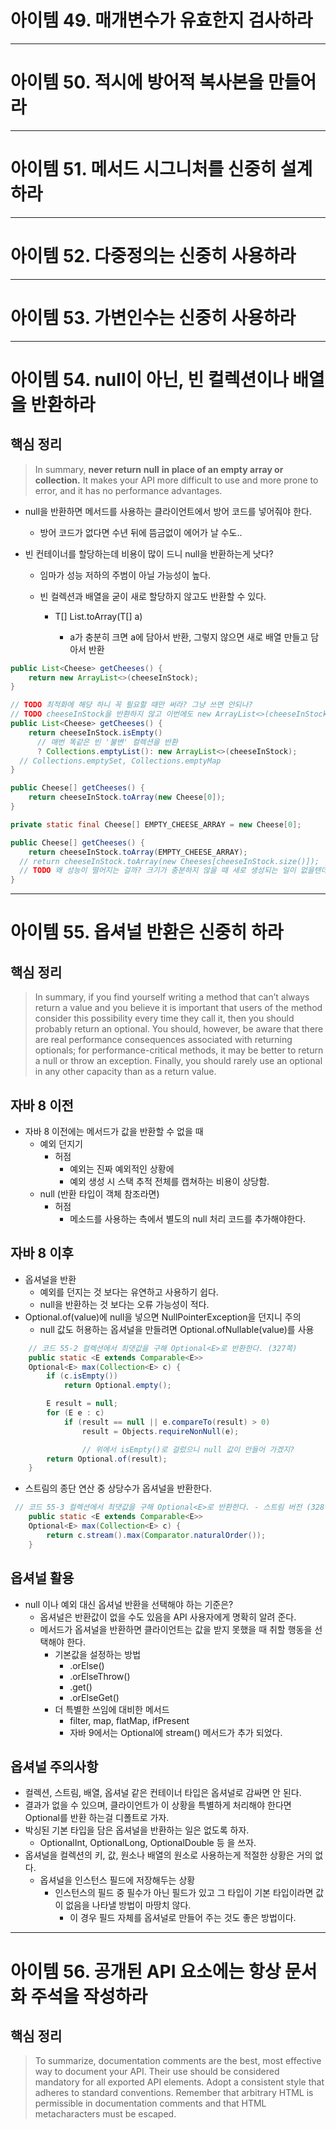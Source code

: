 

# 아이템 49. 매개변수가 유효한지 검사하라



---



# 아이템 50. 적시에 방어적 복사본을 만들어라



---



# 아이템 51. 메서드 시그니처를 신중히 설계하라



---



# 아이템 52. 다중정의는 신중히 사용하라



---



# 아이템 53. 가변인수는 신중히 사용하라



---



# 아이템 54. null이 아닌, 빈 컬렉션이나 배열을 반환하라



## 핵심 정리

> In summary, **never return** **null** **in place of an empty array or collection.** It makes your API more difficult to use and more prone to error, and it has no performance advantages.



- null을 반환하면 메서드를 사용하는 클라이언트에서 방어 코드를 넣어줘야 한다.
  - 방어 코드가 없다면 수년 뒤에 뜸금없이 에어가 날 수도..  

- 빈 컨테이너를 할당하는데 비용이 많이 드니 null을 반환하는게 낫다?

  - 임마가 성능 저하의 주범이 아닐 가능성이 높다.

  - 빈 컬렉션과 배열을 굳이 새로 할당하지 않고도 반환할 수 있다.

    - <T> T[] List.toArray(T[] a)
      - a가 충분히 크면 a에 담아서 반환, 그렇지 않으면 새로 배열 만들고 담아서 반환 


```java
public List<Cheese> getCheeses() {
    return new ArrayList<>(cheeseInStock);
}

// TODO 최적화에 해당 하니 꼭 필요할 때만 써라? 그냥 쓰면 안되나?
// TODO cheeseInStock을 반환하지 않고 이번에도 new ArrayList<>(cheeseInStock)을 반환? 왜?
public List<Cheese> getCheeses() {
    return cheeseInStock.isEmpty() 
      // 매번 똑같은 빈 '불변' 컬렉션을 반환
      ? Collections.emptyList(): new ArrayList<>(cheeseInStock);
  // Collections.emptySet, Collections.emptyMap
}

public Cheese[] getCheeses() {
    return cheeseInStock.toArray(new Cheese[0]);
}

private static final Cheese[] EMPTY_CHEESE_ARRAY = new Cheese[0];

public Cheese[] getCheeses() {
    return cheeseInStock.toArray(EMPTY_CHEESE_ARRAY);
  // return cheeseInStock.toArray(new Cheeses[cheeseInStock.size()]);
  // TODO 왜 성능이 떨어지는 걸까? 크기가 충분하지 않을 때 새로 생성되는 일이 없을텐데
}
```



---



# 아이템 55. 옵셔널 반환은 신중히 하라 



## 핵심 정리

> In summary, if you find yourself writing a method that can’t always return a value and you believe it is important that users of the method consider this possibility every time they call it, then you should probably return an optional. You should, however, be aware that there are real performance consequences associated with returning optionals; for performance-critical methods, it may be better to return a null or throw an exception. Finally, you should rarely use an optional in any other capacity than as a return value.



## 자바 8 이전

- 자바 8 이전에는 메서드가 값을 반환할 수 없을 때
  - 예외 던지기
    - 허점
      - 예외는 진짜 예외적인 상황에
      - 예외 생성 시 스택 추적 전체를 캡쳐하는 비용이 상당함.
  - null (반환 타입이 객체 참조라면)
    - 허점
      - 메소드를 사용하는 측에서 별도의 null 처리 코드를 추가해야한다.



## 자바 8 이후

- 옵셔널을 반환
  - 예외를 던지는 것 보다는 유연하고 사용하기 쉽다.
  - null을 반환하는 것 보다는 오류 가능성이 적다.
- Optional.of(value)에 null을 넣으면 NullPointerException을 던지니 주의
  - null 값도 허용하는 옵셔널을 만들려면 Optional.ofNullable(value)를 사용 

```java
    // 코드 55-2 컬렉션에서 최댓값을 구해 Optional<E>로 반환한다. (327쪽)
    public static <E extends Comparable<E>>
    Optional<E> max(Collection<E> c) {
        if (c.isEmpty())
            return Optional.empty();

        E result = null;
        for (E e : c)
            if (result == null || e.compareTo(result) > 0)
                result = Objects.requireNonNull(e);

				// 위에서 isEmpty()로 걸렀으니 null 값이 안들어 가겠지?
        return Optional.of(result);
    }
```



- 스트림의 종단 연산 중 상당수가 옵셔널을 반환한다.

```java
 // 코드 55-3 컬렉션에서 최댓값을 구해 Optional<E>로 반환한다. - 스트림 버전 (328쪽)
    public static <E extends Comparable<E>>
    Optional<E> max(Collection<E> c) {
        return c.stream().max(Comparator.naturalOrder());
    }
```



## 옵셔널 활용

- null 이나 예외 대신 옵셔널 반환을 선택해야 하는 기준은?
  - 옵셔널은 반환값이 없을 수도 있음을 API 사용자에게 명확히 알려 준다.
  - 메서드가 옵셔널을 반환하면 클라이언트는 값을 받지 못했을 때 취할 행동을 선택해야 한다.
    - 기본값을 설정하는 방법
      - .orElse()
      - .orElseThrow()
      - .get()
      - .orElseGet()
    - 더 특별한 쓰임에 대비한 메서드
      - filter, map, flatMap, ifPresent
      - 자바 9에서는 Optional에 stream() 메서드가 추가 되었다.



## 옵셔널 주의사항

- 컬렉션, 스트림, 배열, 옵셔널 같은 컨테이너 타입은 옵셔널로 감싸면 안 된다.
- 결과가 없을 수 있으며, 클라이언트가 이 상황을 특별하게 처리해야 한다면 Optional<T>를 반환 하는걸 디폴트로 가자.
- 박싱된 기본 타입을 담은 옵셔널을 반환하는 일은 없도록 하자.
  - OptionalInt, OptionalLong, OptionalDouble 등 을 쓰자.
- 옵셔널을 컬렉션의 키, 값, 원소나 배열의 원소로 사용하는게 적절한 상황은 거의 없다. 
  - 옵셔널을 인스턴스 필드에 저장해두는 상황
    - 인스턴스의 필드 중 필수가 아닌 필드가 있고 그 타입이 기본 타입이라면 값이 없음을 나타낼 방법이 마땅치 않다.
      - 이 경우 필드 자체를 옵셔널로 만들어 주는 것도 좋은 방법이다.



---



# 아이템 56. 공개된 API 요소에는 항상 문서화 주석을 작성하라



## 핵심 정리 

> To summarize, documentation comments are the best, most effective way to document your API. Their use should be considered mandatory for all exported API elements. Adopt a consistent style that adheres to standard conventions. Remember that arbitrary HTML is permissible in documentation comments and that HTML metacharacters must be escaped.

